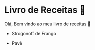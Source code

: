 # Livro de Receitas :fork_and_knife:

Olá, Bem vindo ao meu livro de receitas :handshake:

- Strogonoff de Frango

- Pavê

